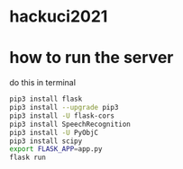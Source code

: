 # hackuci2021
# how to run the server

do this in terminal
``` bash
pip3 install flask
pip3 install --upgrade pip3
pip3 install -U flask-cors
pip3 install SpeechRecognition
pip3 install -U PyObjC
pip3 install scipy
export FLASK_APP=app.py
flask run
```
